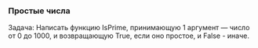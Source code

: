 ### Простые числа

Задача: Написать функцию IsPrime, принимающую 1 аргумент — число от 0 до 1000, и возвращающую True, если оно простое, и False - иначе.